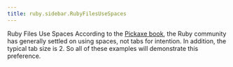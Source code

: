 ```yaml
---
title: ruby.sidebar.RubyFilesUseSpaces
---
```

<span class="sidebar_title"> Ruby Files Use Spaces</span>
According to the [Pickaxe book](http://www.pragprog.com/titles/ruby/programming-ruby), the Ruby community has generally settled on using spaces, not tabs for intention. In addition, the typical tab size is 2. So all of these examples will demonstrate this preference.
 